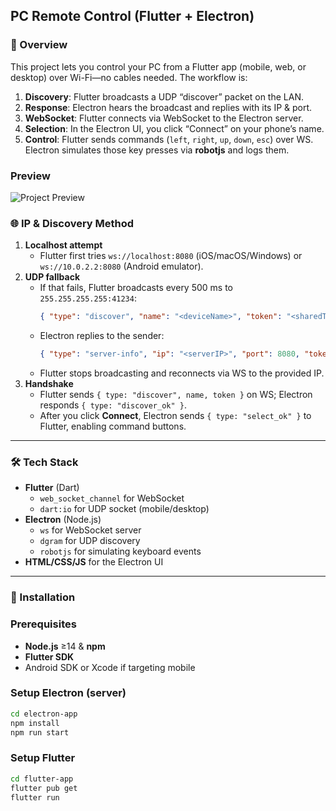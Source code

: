 ## PC Remote Control (Flutter + Electron)

### 📖 Overview

This project lets you control your PC from a Flutter app (mobile, web, or desktop) over Wi-Fi—no cables needed. The workflow is:

1. **Discovery**: Flutter broadcasts a UDP “discover” packet on the LAN.  
2. **Response**: Electron hears the broadcast and replies with its IP & port.  
3. **WebSocket**: Flutter connects via WebSocket to the Electron server.  
4. **Selection**: In the Electron UI, you click “Connect” on your phone’s name.  
5. **Control**: Flutter sends commands (`left`, `right`, `up`, `down`, `esc`) over WS. Electron simulates those key presses via **robotjs** and logs them.

### Preview

![Project Preview](demo.gif)

### 🌐 IP & Discovery Method

1. **Localhost attempt**  
   - Flutter first tries `ws://localhost:8080` (iOS/macOS/Windows) or `ws://10.0.2.2:8080` (Android emulator).  
2. **UDP fallback**  
   - If that fails, Flutter broadcasts every 500 ms to `255.255.255.255:41234`:
     ```json
     { "type": "discover", "name": "<deviceName>", "token": "<sharedToken>" }
     ```
   - Electron replies to the sender:
     ```json
     { "type": "server-info", "ip": "<serverIP>", "port": 8080, "token": "<sharedToken>" }
     ```
   - Flutter stops broadcasting and reconnects via WS to the provided IP.  
3. **Handshake**  
   - Flutter sends `{ type: "discover", name, token }` on WS; Electron responds `{ type: "discover_ok" }`.  
   - After you click **Connect**, Electron sends `{ type: "select_ok" }` to Flutter, enabling command buttons.  

---

### 🛠 Tech Stack

- **Flutter** (Dart)  
  - `web_socket_channel` for WebSocket  
  - `dart:io` for UDP socket (mobile/desktop)  
- **Electron** (Node.js)  
  - `ws` for WebSocket server  
  - `dgram` for UDP discovery  
  - `robotjs` for simulating keyboard events  
- **HTML/CSS/JS** for the Electron UI  

---

### 🚀 Installation

### Prerequisites

- **Node.js** ≥14 & **npm**  
- **Flutter SDK**  
- Android SDK or Xcode if targeting mobile  

### Setup Electron (server)

```bash
cd electron-app
npm install
npm run start
```

### Setup Flutter 

```bash
cd flutter-app
flutter pub get
flutter run
```